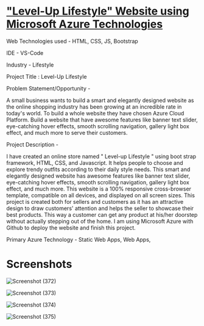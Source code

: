 # ["Level-Up Lifestyle" Website using Microsoft Azure Technologies](https://jolly-sand-0b9be0e10.1.azurestaticapps.net)

Web Technologies used - HTML, CSS, JS, Bootstrap

IDE - VS-Code

Industry - Lifestyle

Project Title : Level-Up Lifestyle

Problem Statement/Opportunity - 

A small business wants to build a smart and elegantly designed website as the online shopping industry has been growing at an incredible rate in today's world. To build a whole website they have chosen Azure Cloud Platform. Build a website that have awesome features like banner text slider, eye-catching hover effects, smooth scrolling navigation, gallery light box effect, and much more to serve their customers.

Project Description -

I have created an online store named " Level-up Lifestyle " using boot strap framework, HTML, CSS, and Javascript. It helps people to choose and explore trendy outfits according to their daily style needs. This smart and elegantly designed website has awesome features like banner text slider, eye-catching hover effects, smooth scrolling navigation, gallery light box effect, and much more. This website is a 100% responsive cross-browser template, compatible on all devices, and displayed on all screen sizes. This project is created both for sellers and customers as it has an attractive design to draw customers' attention and helps the seller to showcase their best products. This way a customer can get any product at his/her doorstep without actually stepping out of the home. I am using Microsoft Azure with Github to deploy the website and finish this project.

Primary Azure Technology - Static Web Apps, Web Apps,

# Screenshots

![Screenshot (372)](https://user-images.githubusercontent.com/77123160/171273858-3505a3e3-3e9a-4c2d-8271-36744124ab02.png)

![Screenshot (373)](https://user-images.githubusercontent.com/77123160/171273879-188ccde3-9c39-46d5-9b9e-987a6c992c6c.png)

![Screenshot (374)](https://user-images.githubusercontent.com/77123160/171273935-4c448ec6-13cf-45a4-9fce-aab0993ed649.png)

![Screenshot (375)](https://user-images.githubusercontent.com/77123160/171273942-5b9d6322-f129-4ba4-a7f7-94b4bc7678a9.png)


